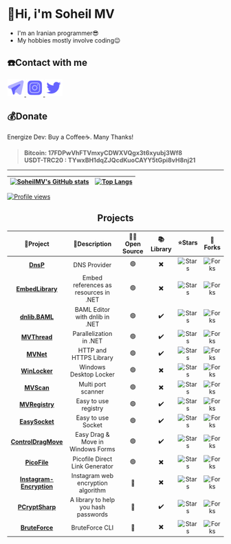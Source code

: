 # 👋Hi, i'm Soheil MV
* I'm an Iranian programmer😎
* My hobbies mostly involve coding😉

## ☎️Contact with me
<p>
<a href="https://t.me/mvsoft_ir" target="_blank">
<img alt="Telegram" width="40" height="40" src="images/telegram.svg"/>
</a>

<a href="https://www.instagram.com/mvsoft_ir" target="_blank">
<img alt="Instagram" width="40" height="40" src="images/instagram.svg"/>
</a>

<a href="https://twitter.com/mvsoft_ir" target="_blank">
<img alt="Twitter" width="40" height="40" src="images/twitter.svg"/>
</a>
</p>

## 💰Donate
Energize Dev: Buy a Coffee☕️. Many Thanks!    
> **Bitcoin: 17FDPwVhFTVmxyCDWXVQgx3t6xyubj3Wf8**    
> **USDT-TRC20 : TYwxBH1dqZJQcdKuoCAYY5tGpi8vH8nj21**    

<hr>

| [![SoheilMV's GitHub stats](https://github-readme-stats.vercel.app/api?username=SoheilMV&show_icons=true&theme=tokyonight)](https://github.com/anuraghazra/github-readme-stats)  | [![Top Langs](https://github-readme-stats.vercel.app/api/top-langs/?username=SoheilMV&theme=tokyonight)](https://github.com/anuraghazra/github-readme-stats)  |
|---|---|

[![Profile views](https://komarev.com/ghpvc/?username=SoheilMV&style=for-the-badge&label=PROFILE+VIEWS)](https://github.com/antonkomarev/github-profile-views-counter)


<div align="center">

## Projects

<table>
<thead>
	<tr>
		<th>📘Project</th>
		<th>📄Description</th>
		<th>👨‍💻Open Source</th>
		<th>📚Library</th>
		<th>⭐Stars</th>
		<th>🤝Forks</th>
	</tr>
</thead>
<tbody align="center">
    <tr>
        <td><a href="https://github.com/SoheilMV/DnsP"><b>DnsP</b></a></td>
        <td>DNS Provider</td>
        <td>🟢</td>
        <td>✖️</td>
        <td><img alt="Stars" src="https://img.shields.io/github/stars/SoheilMV/DnsP?style=flat-square&labelColor=343b41"></td>
        <td><img alt="Forks" src="https://img.shields.io/github/forks/SoheilMV/DnsP?style=flat-square&labelColor=343b41"></td>
	</tr>
    <tr>
        <td><a href="https://github.com/SoheilMV/EmbedLibrary"><b>EmbedLibrary</b></a></td>
        <td>Embed references as resources in .NET</td>
        <td>🟢</td>
        <td>✖️</td>
        <td><img alt="Stars" src="https://img.shields.io/github/stars/SoheilMV/EmbedLibrary?style=flat-square&labelColor=343b41"></td>
        <td><img alt="Forks" src="https://img.shields.io/github/forks/SoheilMV/EmbedLibrary?style=flat-square&labelColor=343b41"></td>
	</tr>
	<tr>
        <td><a href="https://github.com/SoheilMV/dnlib.BAML"><b>dnlib.BAML</b></a></td>
        <td>BAML Editor with dnlib in .NET</td>
        <td>🟢</td>
        <td>✔️</td>
        <td><img alt="Stars" src="https://img.shields.io/github/stars/SoheilMV/dnlib.BAML?style=flat-square&labelColor=343b41"></td>
        <td><img alt="Forks" src="https://img.shields.io/github/forks/SoheilMV/dnlib.BAML?style=flat-square&labelColor=343b41"></td>
	</tr>
	<tr>
        <td><a href="https://github.com/SoheilMV/MVThread"><b>MVThread</b></a></td>
        <td>Parallelization in .NET</td>
        <td>🟢</td>
        <td>✔️</td>
		<td><img alt="Stars" src="https://img.shields.io/github/stars/SoheilMV/MVThread?style=flat-square&labelColor=343b41"></td>
        <td><img alt="Forks" src="https://img.shields.io/github/forks/SoheilMV/MVThread?style=flat-square&labelColor=343b41"></td>
	</tr>
	<tr>
        <td><a href="https://github.com/SoheilMV/MVNet"><b>MVNet</b></a></td>
        <td>HTTP and HTTPS Library</td>
        <td>🟢</td>
        <td>✔️</td>
		<td><img alt="Stars" src="https://img.shields.io/github/stars/SoheilMV/MVNet?style=flat-square&labelColor=343b41"></td>
        <td><img alt="Forks" src="https://img.shields.io/github/forks/SoheilMV/MVNet?style=flat-square&labelColor=343b41"></td>
	</tr>
	<tr>
        <td><a href="https://github.com/SoheilMV/WinLocker"><b>WinLocker</b></a></td>
        <td>Windows Desktop Locker</td>
        <td>🟢</td>
        <td>✖️</td>
		<td><img alt="Stars" src="https://img.shields.io/github/stars/SoheilMV/WinLocker?style=flat-square&labelColor=343b41"></td>
        <td><img alt="Forks" src="https://img.shields.io/github/forks/SoheilMV/WinLocker?style=flat-square&labelColor=343b41"></td>
	</tr>
	<tr>
        <td><a href="https://github.com/SoheilMV/MVScan"><b>MVScan</b></a></td>
        <td>Multi port scanner</td>
        <td>🟢</td>
        <td>✖️</td>
		<td><img alt="Stars" src="https://img.shields.io/github/stars/SoheilMV/MVScan?style=flat-square&labelColor=343b41"></td>
        <td><img alt="Forks" src="https://img.shields.io/github/forks/SoheilMV/MVScan?style=flat-square&labelColor=343b41"></td>
	</tr>
	<tr>
        <td><a href="https://github.com/SoheilMV/MVRegistry"><b>MVRegistry</b></a></td>
        <td>Easy to use registry</td>
        <td>🟢</td>
        <td>✔️</td>
		<td><img alt="Stars" src="https://img.shields.io/github/stars/SoheilMV/MVRegistry?style=flat-square&labelColor=343b41"></td>
        <td><img alt="Forks" src="https://img.shields.io/github/forks/SoheilMV/MVRegistry?style=flat-square&labelColor=343b41"></td>
	</tr>
	<tr>
        <td><a href="https://github.com/SoheilMV/EasySocket"><b>EasySocket</b></a></td>
        <td>Easy to use Socket</td>
        <td>🟢</td>
        <td>✔️</td>
		<td><img alt="Stars" src="https://img.shields.io/github/stars/SoheilMV/EasySocket?style=flat-square&labelColor=343b41"></td>
        <td><img alt="Forks" src="https://img.shields.io/github/forks/SoheilMV/EasySocket?style=flat-square&labelColor=343b41"></td>
	</tr>
	<tr>
        <td><a href="https://github.com/SoheilMV/ControlDragMove"><b>ControlDragMove</b></a></td>
        <td>Easy Drag & Move in Windows Forms</td>
        <td>🟢</td>
        <td>✔️</td>
		<td><img alt="Stars" src="https://img.shields.io/github/stars/SoheilMV/ControlDragMove?style=flat-square&labelColor=343b41"></td>
        <td><img alt="Forks" src="https://img.shields.io/github/forks/SoheilMV/ControlDragMove?style=flat-square&labelColor=343b41"></td>
	</tr>
	<tr>
        <td><a href="https://github.com/SoheilMV/PicoFile"><b>PicoFile</b></a></td>
        <td>Picofile Direct Link Generator</td>
        <td>🟢</td>
        <td>✖️</td>
		<td><img alt="Stars" src="https://img.shields.io/github/stars/SoheilMV/PicoFile?style=flat-square&labelColor=343b41"></td>
        <td><img alt="Forks" src="https://img.shields.io/github/forks/SoheilMV/PicoFile?style=flat-square&labelColor=343b41"></td>
	</tr>
	<tr>
        <td><a href="https://github.com/SoheilMV/Instagram-Encryption"><b>Instagram-Encryption</b></a></td>
        <td>Instagram web encryption algorithm</td>
        <td>🔴</td>
        <td>✖️</td>
		<td><img alt="Stars" src="https://img.shields.io/github/stars/SoheilMV/Instagram-Encryption?style=flat-square&labelColor=343b41"></td>
        <td><img alt="Forks" src="https://img.shields.io/github/forks/SoheilMV/Instagram-Encryption?style=flat-square&labelColor=343b41"></td>
	</tr>
	<tr>
        <td><a href="https://github.com/SoheilMV/PCryptSharp"><b>PCryptSharp</b></a></td>
        <td>A library to help you hash passwords</td>
        <td>🔴</td>
        <td>✔️</td>
		<td><img alt="Stars" src="https://img.shields.io/github/stars/SoheilMV/PCryptSharp?style=flat-square&labelColor=343b41"></td>
        <td><img alt="Forks" src="https://img.shields.io/github/forks/SoheilMV/PCryptSharp?style=flat-square&labelColor=343b41"></td>
	</tr>
	<tr>
        <td><a href="https://github.com/SoheilMV/BruteForce"><b>BruteForce</b></a></td>
        <td>BruteForce CLI</td>
        <td>🔴</td>
        <td>✖️</td>
		<td><img alt="Stars" src="https://img.shields.io/github/stars/SoheilMV/BruteForce?style=flat-square&labelColor=343b41"></td>
        <td><img alt="Forks" src="https://img.shields.io/github/forks/SoheilMV/BruteForce?style=flat-square&labelColor=343b41"></td>
	</tr>
</tbody>
</table>

</div>